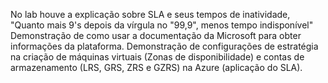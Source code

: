 No lab houve a explicação sobre SLA e seus tempos de inatividade,
"Quanto mais 9's depois da vírgula no "99,9", menos tempo indisponível" 
Demonstração de como usar a documentação da Microsoft para obter informações da plataforma.
Demonstração de configurações de estratégia na criação de máquinas virtuais (Zonas de disponibilidade) 
  e contas de armazenamento (LRS, GRS, ZRS e GZRS) na Azure (aplicação do SLA). 
